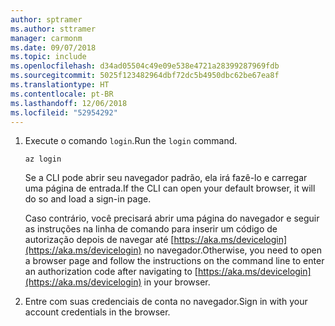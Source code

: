 ```yaml
---
author: sptramer
ms.author: sttramer
manager: carmonm
ms.date: 09/07/2018
ms.topic: include
ms.openlocfilehash: d34ad05504c49e09e538e4721a28399287969fdb
ms.sourcegitcommit: 5025f123482964dbf72dc5b4950dbc62be67ea8f
ms.translationtype: HT
ms.contentlocale: pt-BR
ms.lasthandoff: 12/06/2018
ms.locfileid: "52954292"
---
```

1. <span data-ttu-id="02e78-101">Execute o comando `login`.</span><span class="sxs-lookup"><span data-stu-id="02e78-101">Run the `login` command.</span></span>

    ```azurecli-interactive
    az login
    ```

    <span data-ttu-id="02e78-102">Se a CLI pode abrir seu navegador padrão, ela irá fazê-lo e carregar uma página de entrada.</span><span class="sxs-lookup"><span data-stu-id="02e78-102">If the CLI can open your default browser, it will do so and load a sign-in page.</span></span>

    <span data-ttu-id="02e78-103">Caso contrário, você precisará abrir uma página do navegador e seguir as instruções na linha de comando para inserir um código de autorização depois de navegar até [https://aka.ms/devicelogin](https://aka.ms/devicelogin) no navegador.</span><span class="sxs-lookup"><span data-stu-id="02e78-103">Otherwise, you need to open a browser page and follow the instructions on the command line to enter an  authorization code after navigating to [https://aka.ms/devicelogin](https://aka.ms/devicelogin) in your browser.</span></span>

2. <span data-ttu-id="02e78-104">Entre com suas credenciais de conta no navegador.</span><span class="sxs-lookup"><span data-stu-id="02e78-104">Sign in with your account credentials in the browser.</span></span>
